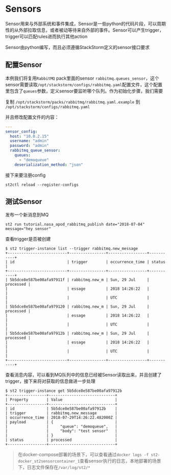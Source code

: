 # Sensors

Sensor用来与外部系统和事件集成，Sensor是一些python的代码片段，可以周期性的从外部拉取信息，或者被动等待来自外部的事件。Sensor可以产生trigger，trigger可以匹配rules进而执行其他action

Sensor由python编写，而且必须遵循StackStorm定义的sensor接口要求

## 配置Sensor

本例我们将复用`RabbitMQ` pack里面的sensor `rabbitmq.queues_sensor`，这个sensor需要读取`/opt/stackstorm/configs/rabbitmq.yaml`配置文件，这个配置里包含了`queues`参数，定义sensor要监听哪个队列。作为初始化步骤，我们需要

复制 `/opt/stackstorm/packs/rabbitmq/rabbitmq.yaml.example` 到 `/opt/stackstorm/configs/rabbitmq.yaml`

并且修改配置文件的内容：

```yaml
---
sensor_config:
  host: "10.0.2.15"
  username: "admin"
  password: "admin"
  rabbitmq_queue_sensor:
    queues:
      - "demoqueue"
    deserialization_method: "json"
```

接下来要注册config

```
st2ctl reload --register-configs
```

## 测试Sensor

发布一个新消息到MQ

```
st2 run tutorial.nasa_apod_rabbitmq_publish date="2018-07-04" message="hey sensor"
```

查看trigger是否被创建

```
$ st2 trigger-instance list --trigger rabbitmq.new_message
+--------------------------+----------------+-----------------+-----------+
| id                       | trigger        | occurrence_time | status    |
+--------------------------+----------------+-----------------+-----------+
| 5b5dce8e587be00afa97911f | rabbitmq.new_m | Sun, 29 Jul     | processed |
|                          | essage         | 2018 14:26:22   |           |
|                          |                | UTC             |           |
| 5b5dce8e587be00afa979120 | rabbitmq.new_m | Sun, 29 Jul     | processed |
|                          | essage         | 2018 14:26:22   |           |
|                          |                | UTC             |           |
| 5b5dce8e587be00afa97912b | rabbitmq.new_m | Sun, 29 Jul     | processed |
|                          | essage         | 2018 14:26:22   |           |
|                          |                | UTC             |           |
+--------------------------+----------------+-----------------+-----------+
```

查看消息内容，可以看到MQ队列中的信息已经被Sensor读取出来，并且创建了trigger，接下来将对获取的信息做进一步处理

```
$ st2 trigger-instance get 5b5dce8e587be00afa97912b
+-----------------+-----------------------------+
| Property        | Value                       |
+-----------------+-----------------------------+
| id              | 5b5dce8e587be00afa97912b    |
| trigger         | rabbitmq.new_message        |
| occurrence_time | 2018-07-29T14:26:22.482000Z |
| payload         | {                           |
|                 |     "queue": "demoqueue",   |
|                 |     "body": "test sensor"   |
|                 | }                           |
| status          | processed                   |
+-----------------+-----------------------------+
```

> 在docker-compose部署的场景下，可以查看通过``docker logs -f st2-docker_st2sensorcontainer_1``查看sensor执行的日志，本地部署的场景下，日志文件保存在``/var/log/st2/*``